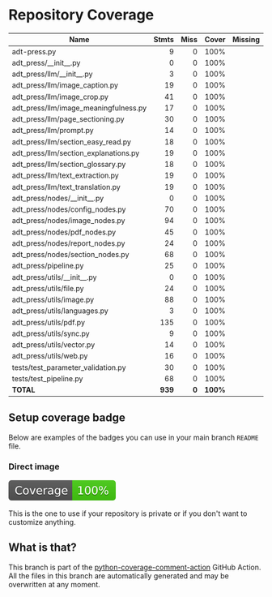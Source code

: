 # Repository Coverage



| Name                                    |    Stmts |     Miss |    Cover |   Missing |
|---------------------------------------- | -------: | -------: | -------: | --------: |
| adt-press.py                            |        9 |        0 |     100% |           |
| adt\_press/\_\_init\_\_.py              |        0 |        0 |     100% |           |
| adt\_press/llm/\_\_init\_\_.py          |        3 |        0 |     100% |           |
| adt\_press/llm/image\_caption.py        |       19 |        0 |     100% |           |
| adt\_press/llm/image\_crop.py           |       41 |        0 |     100% |           |
| adt\_press/llm/image\_meaningfulness.py |       17 |        0 |     100% |           |
| adt\_press/llm/page\_sectioning.py      |       30 |        0 |     100% |           |
| adt\_press/llm/prompt.py                |       14 |        0 |     100% |           |
| adt\_press/llm/section\_easy\_read.py   |       18 |        0 |     100% |           |
| adt\_press/llm/section\_explanations.py |       19 |        0 |     100% |           |
| adt\_press/llm/section\_glossary.py     |       18 |        0 |     100% |           |
| adt\_press/llm/text\_extraction.py      |       19 |        0 |     100% |           |
| adt\_press/llm/text\_translation.py     |       19 |        0 |     100% |           |
| adt\_press/nodes/\_\_init\_\_.py        |        0 |        0 |     100% |           |
| adt\_press/nodes/config\_nodes.py       |       70 |        0 |     100% |           |
| adt\_press/nodes/image\_nodes.py        |       94 |        0 |     100% |           |
| adt\_press/nodes/pdf\_nodes.py          |       45 |        0 |     100% |           |
| adt\_press/nodes/report\_nodes.py       |       24 |        0 |     100% |           |
| adt\_press/nodes/section\_nodes.py      |       68 |        0 |     100% |           |
| adt\_press/pipeline.py                  |       25 |        0 |     100% |           |
| adt\_press/utils/\_\_init\_\_.py        |        0 |        0 |     100% |           |
| adt\_press/utils/file.py                |       24 |        0 |     100% |           |
| adt\_press/utils/image.py               |       88 |        0 |     100% |           |
| adt\_press/utils/languages.py           |        3 |        0 |     100% |           |
| adt\_press/utils/pdf.py                 |      135 |        0 |     100% |           |
| adt\_press/utils/sync.py                |        9 |        0 |     100% |           |
| adt\_press/utils/vector.py              |       14 |        0 |     100% |           |
| adt\_press/utils/web.py                 |       16 |        0 |     100% |           |
| tests/test\_parameter\_validation.py    |       30 |        0 |     100% |           |
| tests/test\_pipeline.py                 |       68 |        0 |     100% |           |
|                               **TOTAL** |  **939** |    **0** | **100%** |           |


## Setup coverage badge

Below are examples of the badges you can use in your main branch `README` file.

### Direct image

[![Coverage badge](https://github.com/unicef/adt-press/raw/python-coverage-comment-action-data/badge.svg)](https://github.com/unicef/adt-press/tree/python-coverage-comment-action-data)

This is the one to use if your repository is private or if you don't want to customize anything.



## What is that?

This branch is part of the
[python-coverage-comment-action](https://github.com/marketplace/actions/python-coverage-comment)
GitHub Action. All the files in this branch are automatically generated and may be
overwritten at any moment.